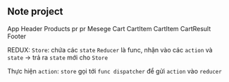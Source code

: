 ## Note project
App
    Header
    Products
        pr
        pr
    Mesege
    Cart
        CartItem
        CartItem
        CartResult
    Footer

REDUX:
`Store`: chứa các `state`
`Reducer` là func, nhận vào các `action` và `state` -> trả ra `state` mới cho `Store`

Thực hiện `action`: `store` gọi tới `func dispatcher` để gửi `action` vào `reducer`
